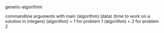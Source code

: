 genetic-algorithim


commandline arguments with main (algorithm) (data) (time to work on a solution in integers)
(algorithm) = 1 for problem 1
(algorithm) = 2 for problem 2